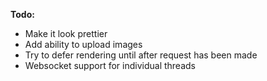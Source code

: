 **Todo:**

* Make it look prettier
* Add ability to upload images
* Try to defer rendering until after request has been made
* Websocket support for individual threads